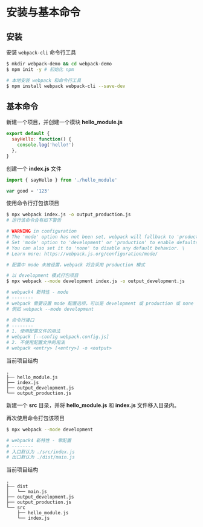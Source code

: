 # 安装与基本命令

## 安装

安装 `webpack-cli` 命令行工具

```sh
$ mkdir webpack-demo && cd webpack-demo
$ npm init -y # 初始化 npm

# 本地安装 webpack 和命令行工具
$ npm install webpack webpack-cli --save-dev
```

## 基本命令

新建一个项目，并创建一个模块 **hello\_module.js**

```js
export default {
  sayHello: function() {
    console.log('hello!')
  },
}
```

创建一个 **index.js** 文件

```js
import { sayHello } from './hello_module'

var good = '123'
```

使用命令行打包该项目

```sh
$ npx webpack index.js -o output_production.js
# 运行该命令会有如下警告

# WARNING in configuration
# The 'mode' option has not been set, webpack will fallback to 'production' for this value. \
# Set 'mode' option to 'development' or 'production' to enable defaults for each environment.
# You can also set it to 'none' to disable any default behavior. \
# Learn more: https://webpack.js.org/configuration/mode/

# 配置中 mode 未被设置，webpack 将会采用 production 模式

# 以 development 模式打包项目
$ npx webpack --mode development index.js -o output_development.js
```

```sh
# webpack4 新特性 - mode
# --------
# webpack 需要设置 mode 配置选项，可以是 development 或 production 或 none
# 例如 webpack --mode development

# 命令行接口
# --------
# 1. 使用配置文件的用法
# webpack [--config webpack.config.js]
# 2. 不使用配置文件的用法
# webpack <entry> [<entry>] -o <output>
```

当前项目结构

```
.
├── hello_module.js
├── index.js
├── output_development.js
└── output_production.js
```

新建一个 **src** 目录，并将 **hello\_module.js** 和 **index.js** 文件移入目录内。

再次使用命令打包该项目

```sh
$ npx webpack --mode development
```

```sh
# webpack4 新特性 - 零配置
# --------
# 入口默认为 ./src/index.js
# 出口默认为 ./dist/main.js
```

当前项目结构

```
.
├── dist
│   └── main.js
├── output_development.js
├── output_production.js
└── src
    ├── hello_module.js
    └── index.js
```
